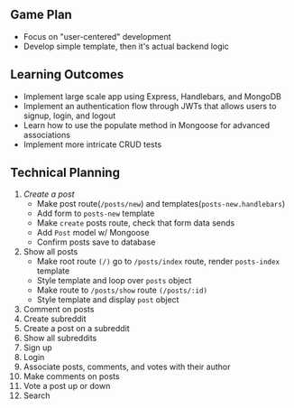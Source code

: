 ## Game Plan
- Focus on "user-centered" development
- Develop simple template, then it's actual backend logic

## Learning Outcomes
- Implement large scale app using Express, Handlebars, and MongoDB
- Implement an authentication flow through JWTs that allows users to signup, login, and logout
- Learn how to use the populate method in Mongoose for advanced associations
- Implement more intricate CRUD tests

## Technical Planning
1. *Create a post*
    - Make post route(`/posts/new`) and templates(`posts-new.handlebars`)
    - Add form to `posts-new` template
    - Make `create` posts route, check that form data sends
    - Add `Post` model w/ Mongoose
    - Confirm posts save to database
2. Show all posts
    - Make root route `(/)` go to `/posts/index` route, render `posts-index` template
    - Style template and loop over `posts` object
    - Make route to `/posts/show` route `(/posts/:id)`
    - Style template and display `post` object
3. Comment on posts
4. Create subreddit
5. Create a post on a subreddit
6. Show all subreddits
7. Sign up
8. Login
9. Associate posts, comments, and votes with their author
10. Make comments on posts
11. Vote a post up or down
12. Search
